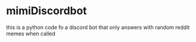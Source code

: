 # mimiDiscordbot

this is a python code fo a discord bot that only answers with random reddit memes when called

